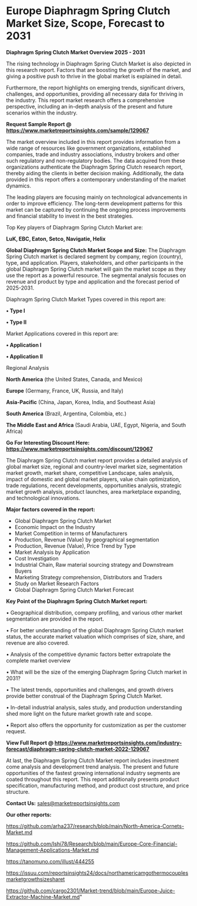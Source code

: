 # Europe Diaphragm Spring Clutch Market Size, Scope, Forecast to 2031

<Strong> Diaphragm Spring Clutch Market Overview 2025 - 2031</strong>

The rising technology in Diaphragm Spring Clutch Market is also depicted in this research report. Factors that are boosting the growth of the market, and giving a positive push to thrive in the global market is explained in detail.

Furthermore, the report highlights on emerging trends, significant drivers, challenges, and opportunities, providing all necessary data for thriving in the industry. This report market research offers a comprehensive perspective, including an in-depth analysis of the present and future scenarios within the industry.

<strong>Request Sample Report @ <a href=https://www.marketreportsinsights.com/sample/129067>https://www.marketreportsinsights.com/sample/129067</a></strong>

The market overview included in this report provides information from a wide range of resources like government organizations, established companies, trade and industry associations, industry brokers and other such regulatory and non-regulatory bodies. The data acquired from these organizations authenticate the Diaphragm Spring Clutch research report, thereby aiding the clients in better decision making. Additionally, the data provided in this report offers a contemporary understanding of the market dynamics.

The leading players are focusing mainly on technological advancements in order to improve efficiency. The long-term development patterns for this market can be captured by continuing the ongoing process improvements and financial stability to invest in the best strategies.

Top Key players of Diaphragm Spring Clutch Market are:

<strong>LuK, EBC, Eaton, Setco, Navigatie, Helix</strong>

<strong><b>Global Diaphragm Spring Clutch Market Scope and Size:</b></strong>
The Diaphragm Spring Clutch market is declared segment by company, region (country), type, and application. Players, stakeholders, and other participants in the global Diaphragm Spring Clutch market will gain the market scope as they use the report as a powerful resource. The segmental analysis focuses on revenue and product by type and application and the forecast period of 2025-2031.

Diaphragm Spring Clutch Market Types covered in this report are:

<strong>• Type I

• Type II</strong>

Market Applications covered in this report are:

<strong>• Application I

• Application II</strong> 

Regional Analysis

<strong>North America</strong> (the United States, Canada, and Mexico)

<strong>Europe</strong> (Germany, France, UK, Russia, and Italy)

<strong>Asia-Pacific</strong> (China, Japan, Korea, India, and Southeast Asia)

<strong>South America</strong> (Brazil, Argentina, Colombia, etc.)

<strong>The Middle East and Africa</strong> (Saudi Arabia, UAE, Egypt, Nigeria, and South Africa)

<strong>Go For Interesting Discount Here: <a href=https://www.marketreportsinsights.com/discount/129067>https://www.marketreportsinsights.com/discount/129067</a></strong>

The Diaphragm Spring Clutch market report provides a detailed analysis of global market size, regional and country-level market size, segmentation market growth, market share, competitive Landscape, sales analysis, impact of domestic and global market players, value chain optimization, trade regulations, recent developments, opportunities analysis, strategic market growth analysis, product launches, area marketplace expanding, and technological innovations.

<strong><b>Major factors covered in the report:</b></strong>
<ul>
  <li>Global Diaphragm Spring Clutch Market </li>
  <li>Economic Impact on the Industry</li>
  <li>Market Competition in terms of Manufacturers</li>
  <li>Production, Revenue (Value) by geographical segmentation</li>
  <li>Production, Revenue (Value), Price Trend by Type</li>
  <li>Market Analysis by Application</li>
  <li>Cost Investigation</li>
  <li>Industrial Chain, Raw material sourcing strategy and Downstream Buyers</li>
  <li>Marketing Strategy comprehension, Distributors and Traders</li>
  <li>Study on Market Research Factors</li>
  <li>Global Diaphragm Spring Clutch Market Forecast</li>
</ul>

<strong><b>Key Point of the Diaphragm Spring Clutch Market report:</b></strong>

• Geographical distribution, company profiling, and various other market segmentation are provided in the report.

• For better understanding of the global Diaphragm Spring Clutch market status, the accurate market valuation which comprises of size, share, and revenue are also covered.

• Analysis of the competitive dynamic factors better extrapolate the complete market overview

• What will be the size of the emerging Diaphragm Spring Clutch market in 2031?

• The latest trends, opportunities and challenges, and growth drivers provide better construal of the Diaphragm Spring Clutch Market.

• In-detail industrial analysis, sales study, and production understanding shed more light on the future market growth rate and scope.

• Report also offers the opportunity for customization as per the customer request.

<strong><b>View Full Report @ <a href=https://www.marketreportsinsights.com/industry-forecast/diaphragm-spring-clutch-market-2022-129067>https://www.marketreportsinsights.com/industry-forecast/diaphragm-spring-clutch-market-2022-129067</a></b></strong>


At last, the Diaphragm Spring Clutch Market report includes investment come analysis and development trend analysis. The present and future opportunities of the fastest growing international industry segments are coated throughout this report. This report additionally presents product specification, manufacturing method, and product cost structure, and price structure.

<strong>Contact Us:</strong>
sales@marketreportsinsights.com

<strong>Our other reports:</strong>

<a href=https://github.com/arha237/research/blob/main/North-America-Cornets-Market.md>https://github.com/arha237/research/blob/main/North-America-Cornets-Market.md</a>

<a href=https://github.com/Ishi78/Research/blob/main/Europe-Core-Financial-Management-Applications-Market.md>https://github.com/Ishi78/Research/blob/main/Europe-Core-Financial-Management-Applications-Market.md</a>

<a href=https://tanomuno.com/illust/444255>https://tanomuno.com/illust/444255</a>

<a href=https://issuu.com/reportsinsights24/docs/northamericamgothermocouplesmarketgrowthsizesharet>https://issuu.com/reportsinsights24/docs/northamericamgothermocouplesmarketgrowthsizesharet</a>

<a href=https://github.com/cargo2301/Market-trend/blob/main/Europe-Juice-Extractor-Machine-Market.md>https://github.com/cargo2301/Market-trend/blob/main/Europe-Juice-Extractor-Machine-Market.md</a>"
